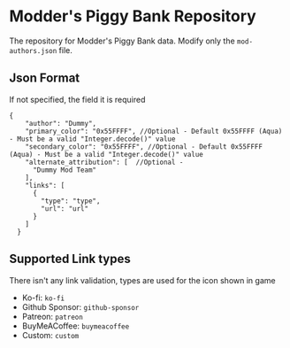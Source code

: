 # Modder's Piggy Bank Repository
The repository for Modder's Piggy Bank data. Modify only the `mod-authors.json` file.

## Json Format

If not specified, the field it is required

```
{
    "author": "Dummy", 
    "primary_color": "0x55FFFF", //Optional - Default 0x55FFFF (Aqua) - Must be a valid "Integer.decode()" value
    "secondary_color": "0x55FFFF", //Optional - Default 0x55FFFF (Aqua) - Must be a valid "Integer.decode()" value
    "alternate_attribution": [  //Optional - 
      "Dummy Mod Team"
    ],
    "links": [
      {
        "type": "type",
        "url": "url"
      }
    ]
  }
```

## Supported Link types

There isn't any link validation, types are used for the icon shown in game

* Ko-fi: `ko-fi`
* Github Sponsor: `github-sponsor`
* Patreon: `patreon`
* BuyMeACoffee: `buymeacoffee`
* Custom: `custom`
